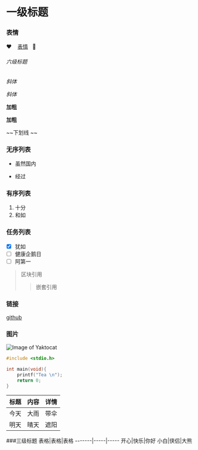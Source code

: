 # 一级标题
### 表情
 :heart:    [表情](https://www.webpagefx.com/tools/emoji-cheat-sheet/)   :hibiscus:

###### 六级标题

*斜体*

_斜体_

**加粗**

__加粗__

~~下划线 ~~

### 无序列表
- 虽然国内
* 经过

### 有序列表
1. 十分
2. 和如

### 任务列表
- [x] 犹如
- [ ] 健康企鹅日
- [ ] 阿第一

> 区块引用
>> 嵌套引用

### 链接
[github](http://github.com)

### 图片
![Image of Yaktocat](http://pic28.nipic.com/20130424/11588775_115415688157_2.jpg)

```c
#include <stdio.h>

int main(void){
    printf("Tea \n");
    return 0;
}
```
标题|内容|详情
----|----|----
今天|大雨|带伞
明天|晴天|遮阳


###三级标题
表格|表格|表格
-------|-----|-----
开心|快乐|你好
小白|侠侣|大熊
